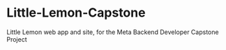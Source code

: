 # Little-Lemon-Capstone
Little Lemon web app and site, for the Meta Backend Developer Capstone Project
